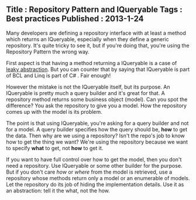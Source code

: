 Title : Repository Pattern and IQueryable
Tags : Best practices
Published : 2013-1-24
---

Many developers are defining a repository interface with at least a method which returns an IQueryable, especially when they define a generic repository. It's quite tricky to see it, but if you're doing that, you're using the Repository Pattern the wrong way.

 First aspect is that having a method returning a IQueryable is a case of [leaky abstraction](http://stackoverflow.com/questions/3883006/meaning-of-leaky-abstraction). But you can counter that by saying that IQueryable is part of BCL and Linq is part of C# . Fair enough!

 However the mistake is not the IQueryable itself, but its purpose. An IQueryable is pretty much a query builder and it's great for that. A repository method returns some business object (model). Can you spot the difference? You ask the repository to give you a model. How the repository comes up with the model is its problem.

 The point is that using IQueryable, you're asking for a query builder and not for a model. A query builder specifies how the query should be, **how** to get the data. Then why are we using a repository? Isn't the repo's job to know how to get the thing we want? We're using the repository because we want to specify **what** to get, not **how** to get it.

 If you want to have full control over how to get the model, then you don't need a repository. Use IQueryable or some other builder for the purpose. But if you don't care _how_ or _where_ from the model is retrieved, use a repository whose methods return only a model or an enumerable of models. Let the repository do its job of hiding the implementation details. Use it as an abstraction: tell it the what, not the how.